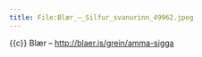 ```yaml
---
title: File:Blær_–_Silfur_svanurinn_49962.jpeg
---
```


{{c}} Blær – http://blaer.is/grein/amma-sigga